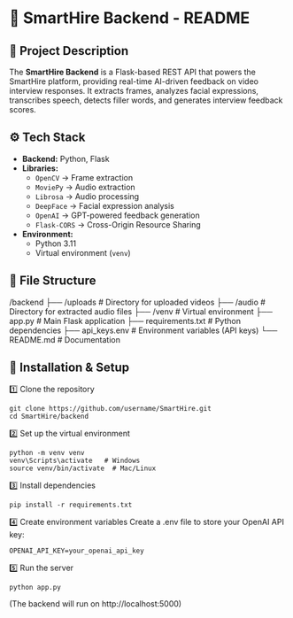# 🚀 SmartHire Backend - README

## 📌 Project Description
The **SmartHire Backend** is a Flask-based REST API that powers the SmartHire platform, providing real-time AI-driven feedback on video interview responses. It extracts frames, analyzes facial expressions, transcribes speech, detects filler words, and generates interview feedback scores.

## ⚙️ Tech Stack
- **Backend:** Python, Flask  
- **Libraries:**  
  - `OpenCV` → Frame extraction  
  - `MoviePy` → Audio extraction  
  - `Librosa` → Audio processing  
  - `DeepFace` → Facial expression analysis  
  - `OpenAI` → GPT-powered feedback generation  
  - `Flask-CORS` → Cross-Origin Resource Sharing  
- **Environment:**  
  - Python 3.11  
  - Virtual environment (`venv`)  

## 📁 File Structure
/backend ├── /uploads # Directory for uploaded videos
├── /audio # Directory for extracted audio files
├── /venv # Virtual environment
├── app.py # Main Flask application
├── requirements.txt # Python dependencies
├── api_keys.env # Environment variables (API keys)
└── README.md # Documentation

## 🚀 Installation & Setup
1️⃣ Clone the repository
```
git clone https://github.com/username/SmartHire.git
cd SmartHire/backend
```
2️⃣ Set up the virtual environment
```
python -m venv venv
venv\Scripts\activate   # Windows  
source venv/bin/activate  # Mac/Linux  
```
3️⃣ Install dependencies
```
pip install -r requirements.txt
```
4️⃣ Create environment variables
Create a .env file to store your OpenAI API key:
```
OPENAI_API_KEY=your_openai_api_key
```
5️⃣ Run the server
```
python app.py
```
(The backend will run on http://localhost:5000)

